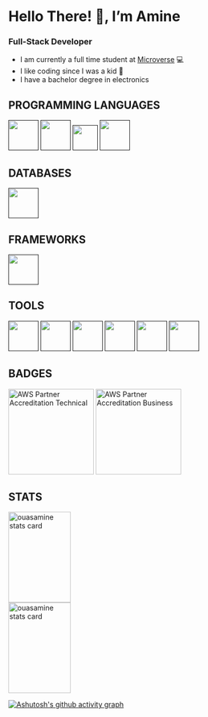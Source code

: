 # Hello There! 👋, I’m Amine 

### Full-Stack Developer

- I am currently a full time student at [Microverse](https://www.microverse.org) 💻
- I like coding since I was a kid 💞
- I have a bachelor degree in electronics 


## PROGRAMMING LANGUAGES

<a href="">
  <img width="60px" height="60px" src="https://cdn.jsdelivr.net/gh/devicons/devicon/icons/html5/html5-plain-wordmark.svg" /></a>
<a href="">
  <img width="60px" height="60px" src="https://cdn.jsdelivr.net/gh/devicons/devicon/icons/css3/css3-plain-wordmark.svg" /></a>
<a href="">
  <img width="50px" height="50px" src="https://cdn.jsdelivr.net/gh/devicons/devicon/icons/javascript/javascript-plain.svg" /></a>
  <a href="">
  <img width="60px" height="60px" src="https://cdn.jsdelivr.net/gh/devicons/devicon/icons/php/php-original.svg" /></a>

## DATABASES

  <a href="">
  <img width="60px" height="60px" src="https://cdn.jsdelivr.net/gh/devicons/devicon/icons/mysql/mysql-original-wordmark.svg" /></a>

## FRAMEWORKS

  <a href="">
  <img width="60px" height="60px" src="https://cdn.jsdelivr.net/gh/devicons/devicon/icons/bootstrap/bootstrap-plain-wordmark.svg" /></a>

## TOOLS

  <a href="">
    <img width="60px" height="60px" src="https://cdn.jsdelivr.net/gh/devicons/devicon/icons/vscode/vscode-original-wordmark.svg" /></a>
  <a href="">
  <img width="60px" height="60px" src="https://cdn.jsdelivr.net/gh/devicons/devicon/icons/git/git-plain-wordmark.svg" /></a>
  <a href="">
  <img width="60px" height="60px" src="https://cdn.jsdelivr.net/gh/devicons/devicon/icons/github/github-original-wordmark.svg" /></a>
  <a href="">
  <img width="60px" height="60px" src="https://cdn.jsdelivr.net/gh/devicons/devicon/icons/jira/jira-original-wordmark.svg" /></a>
  <a href="">
  <img width="60px" height="60px" src="https://cdn.jsdelivr.net/gh/devicons/devicon/icons/slack/slack-original-wordmark.svg" /></a>
  <a href="">
  <img width="60px" height="60px" src="https://cdn.jsdelivr.net/gh/devicons/devicon/icons/figma/figma-original.svg" /></a>

## BADGES

<a href="https://www.credly.com/badges/d6e477eb-ede3-4f91-bd29-f06d2bdd52ae/public_url" target="_blank">
  <img height="170px" src="https://user-images.githubusercontent.com/104319462/187560579-230b4a18-6ebc-4314-8572-1cfe15480eb7.png" alt="AWS Partner Accreditation Technical"/></a>
<a href="https://www.credly.com/badges/7499c2ab-2c02-440c-8b66-79371fccc14f/public_url" target="_blank">
  <img height="170px" src="https://user-images.githubusercontent.com/104319462/187560087-ad301031-999c-4c26-8b28-1e12f9c7c86a.png" alt="AWS Partner Accreditation Business"/></a>

## STATS

<a href="https://github.com/ouasamine">

<img  width="49.7%" height="180px" src="https://github-readme-stats.vercel.app/api/top-langs?username=ouasamine&theme=gruvbox&title_color=c3ce9c&text_color=c3ce9c&bg_color=400726&hide_border=true&layout=compact" alt="ouasamine stats card" />

<img  width="49.7%" height="180px" src="https://github-readme-stats.vercel.app/api?username=ouasamine&show_icons=true&theme=gruvbox&title_color=c3ce9c&text_color=c3ce9c&bg_color=400726&hide_border=true" alt="ouasamine stats card" />

</a>


[![Ashutosh's github activity graph](https://activity-graph.herokuapp.com/graph?username=ouasamine&bg_color=400726&color=c3ce9c&line=0b0a0b&point=c3ce9c&area=true&hide_border=true)](https://github.com/ouasamine)

